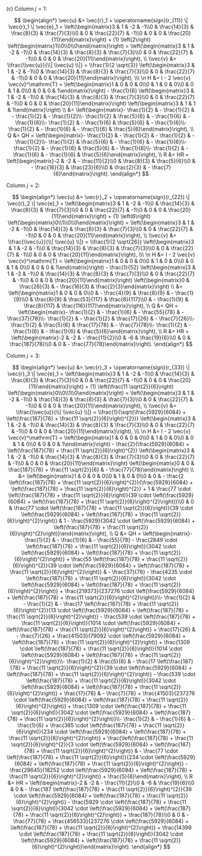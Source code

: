 (c) Column $j = 1$: 

$$ \begin{align*} 
    \vec{u} &= \vec{r}_1 + \operatorname{sign}(r_{11}) \| \vec{r}_1 \| \vec{e}_1 = \left(\begin{matrix}3 & 1 & -2 & -1\\0 & \frac{14}{3} & \frac{8}{3} & \frac{7}{3}\\0 & 0 & \frac{22}{7} & -1\\0 & 0 & 0 & \frac{20}{11}\end{matrix}\right) + (1) \left(2\right) \left(\begin{matrix}1\\0\\0\\0\end{matrix}\right) = \left(\begin{matrix}3 & 1 & -2 & -1\\0 & \frac{14}{3} & \frac{8}{3} & \frac{7}{3}\\0 & 0 & \frac{22}{7} & -1\\0 & 0 & 0 & \frac{20}{11}\end{matrix}\right), \\ 
    \\vec{v} &= \\frac{\\vec{u}}{\\| \\vec{u} \\|} = \\frac{1}{2 \sqrt{3}} \left(\begin{matrix}3 & 1 & -2 & -1\\0 & \frac{14}{3} & \frac{8}{3} & \frac{7}{3}\\0 & 0 & \frac{22}{7} & -1\\0 & 0 & 0 & \frac{20}{11}\end{matrix}\right), \\\ \n    H &= I - 2 \vec{v} \vec{v}^\mathrm{T} = \left(\begin{matrix}1 & 0 & 0 & 0\\0 & 1 & 0 & 0\\0 & 0 & 1 & 0\\0 & 0 & 0 & 1\end{matrix}\right) - \frac{1}{6} \left(\begin{matrix}3 & 1 & -2 & -1\\0 & \frac{14}{3} & \frac{8}{3} & \frac{7}{3}\\0 & 0 & \frac{22}{7} & -1\\0 & 0 & 0 & \frac{20}{11}\end{matrix}\right) \left(\begin{matrix}3 & 1 & 1 & 1\end{matrix}\right) \\ 
    &= \left(\begin{matrix}- \frac{1}{2} & - \frac{1}{2} & - \frac{1}{2} & - \frac{1}{2}\\- \frac{1}{2} & \frac{5}{6} & - \frac{1}{6} & - \frac{1}{6}\\- \frac{1}{2} & - \frac{1}{6} & \frac{5}{6} & - \frac{1}{6}\\- \frac{1}{2} & - \frac{1}{6} & - \frac{1}{6} & \frac{5}{6}\end{matrix}\right), \\ 
    Q &= QH = \left(\begin{matrix}- \frac{1}{2} & - \frac{1}{2} & - \frac{1}{2} & - \frac{1}{2}\\- \frac{1}{2} & \frac{5}{6} & - \frac{1}{6} & - \frac{1}{6}\\- \frac{1}{2} & - \frac{1}{6} & \frac{5}{6} & - \frac{1}{6}\\- \frac{1}{2} & - \frac{1}{6} & - \frac{1}{6} & \frac{5}{6}\end{matrix}\right), \\
    R &= HR = \left(\begin{matrix}-2 & -2 & - \frac{11}{2}\\0 & \frac{8}{3} & \frac{5}{6}\\0 & - \frac{16}{3} & \frac{23}{6}\\0 & \frac{2}{3} & - \frac{7}{6}\end{matrix}\right).
\end{align*} $$

Column $j = 2$: 

$$ \begin{align*} 
    \vec{u} &= \vec{r}_2 + \operatorname{sign}(r_{22}) \| \vec{r}_2 \| \vec{e}_1 = \left(\begin{matrix}3 & 1 & -2 & -1\\0 & \frac{14}{3} & \frac{8}{3} & \frac{7}{3}\\0 & 0 & \frac{22}{7} & -1\\0 & 0 & 0 & \frac{20}{11}\end{matrix}\right) + (1) \left(6\right) \left(\begin{matrix}0\\1\\0\\0\end{matrix}\right) = \left(\begin{matrix}3 & 1 & -2 & -1\\0 & \frac{14}{3} & \frac{8}{3} & \frac{7}{3}\\0 & 0 & \frac{22}{7} & -1\\0 & 0 & 0 & \frac{20}{11}\end{matrix}\right), \\ 
    \\vec{v} &= \\frac{\\vec{u}}{\\| \\vec{u} \\|} = \\frac{1}{2 \sqrt{26}} \left(\begin{matrix}3 & 1 & -2 & -1\\0 & \frac{14}{3} & \frac{8}{3} & \frac{7}{3}\\0 & 0 & \frac{22}{7} & -1\\0 & 0 & 0 & \frac{20}{11}\end{matrix}\right), \\\ \n    H &= I - 2 \vec{v} \vec{v}^\mathrm{T} = \left(\begin{matrix}1 & 0 & 0 & 0\\0 & 1 & 0 & 0\\0 & 0 & 1 & 0\\0 & 0 & 0 & 1\end{matrix}\right) - \frac{1}{52} \left(\begin{matrix}3 & 1 & -2 & -1\\0 & \frac{14}{3} & \frac{8}{3} & \frac{7}{3}\\0 & 0 & \frac{22}{7} & -1\\0 & 0 & 0 & \frac{20}{11}\end{matrix}\right) \left(\begin{matrix}0 & \frac{26}{3} & - \frac{16}{3} & \frac{2}{3}\end{matrix}\right) \\ 
    &= \left(\begin{matrix}1 & 0 & 0 & 0\\0 & - \frac{4}{9} & \frac{8}{9} & - \frac{1}{9}\\0 & \frac{8}{9} & \frac{53}{117} & \frac{8}{117}\\0 & - \frac{1}{9} & \frac{8}{117} & \frac{116}{117}\end{matrix}\right), \\ 
    Q &= QH = \left(\begin{matrix}- \frac{1}{2} & - \frac{1}{6} & - \frac{55}{78} & - \frac{37}{78}\\- \frac{1}{2} & - \frac{1}{2} & \frac{17}{26} & - \frac{7}{26}\\- \frac{1}{2} & \frac{5}{6} & \frac{17}{78} & - \frac{7}{78}\\- \frac{1}{2} & - \frac{1}{6} & - \frac{1}{6} & \frac{5}{6}\end{matrix}\right), \\
    R &= HR = \left(\begin{matrix}-2 & -2 & - \frac{11}{2}\\0 & -6 & \frac{19}{6}\\0 & 0 & \frac{187}{78}\\0 & 0 & - \frac{77}{78}\end{matrix}\right).
\end{align*} $$

Column $j = 3$: 

$$ \begin{align*} 
    \vec{u} &= \vec{r}_3 + \operatorname{sign}(r_{33}) \| \vec{r}_3 \| \vec{e}_1 = \left(\begin{matrix}3 & 1 & -2 & -1\\0 & \frac{14}{3} & \frac{8}{3} & \frac{7}{3}\\0 & 0 & \frac{22}{7} & -1\\0 & 0 & 0 & \frac{20}{11}\end{matrix}\right) + (1) \left(\frac{11 \sqrt{2}}{6}\right) \left(\begin{matrix}0\\0\\1\\0\end{matrix}\right) = \left(\begin{matrix}3 & 1 & -2 & -1\\0 & \frac{14}{3} & \frac{8}{3} & \frac{7}{3}\\0 & 0 & \frac{22}{7} & -1\\0 & 0 & 0 & \frac{20}{11}\end{matrix}\right), \\ 
    \\vec{v} &= \\frac{\\vec{u}}{\\| \\vec{u} \\|} = \\frac{1}{\sqrt{\frac{5929}{6084} + \left(\frac{187}{78} + \frac{11 \sqrt{2}}{6}\right)^{2}}} \left(\begin{matrix}3 & 1 & -2 & -1\\0 & \frac{14}{3} & \frac{8}{3} & \frac{7}{3}\\0 & 0 & \frac{22}{7} & -1\\0 & 0 & 0 & \frac{20}{11}\end{matrix}\right), \\\ \n    H &= I - 2 \vec{v} \vec{v}^\mathrm{T} = \left(\begin{matrix}1 & 0 & 0 & 0\\0 & 1 & 0 & 0\\0 & 0 & 1 & 0\\0 & 0 & 0 & 1\end{matrix}\right) - \frac{2}{\frac{5929}{6084} + \left(\frac{187}{78} + \frac{11 \sqrt{2}}{6}\right)^{2}} \left(\begin{matrix}3 & 1 & -2 & -1\\0 & \frac{14}{3} & \frac{8}{3} & \frac{7}{3}\\0 & 0 & \frac{22}{7} & -1\\0 & 0 & 0 & \frac{20}{11}\end{matrix}\right) \left(\begin{matrix}0 & 0 & \frac{187}{78} + \frac{11 \sqrt{2}}{6} & - \frac{77}{78}\end{matrix}\right) \\ 
    &= \left(\begin{matrix}1 & 0 & 0 & 0\\0 & 1 & 0 & 0\\0 & 0 & - \frac{2 \left(\frac{187}{78} + \frac{11 \sqrt{2}}{6}\right)^{2}}{\frac{5929}{6084} + \left(\frac{187}{78} + \frac{11 \sqrt{2}}{6}\right)^{2}} + 1 & \frac{77 \cdot \left(\frac{187}{78} + \frac{11 \sqrt{2}}{6}\right)}{39 \cdot \left(\frac{5929}{6084} + \left(\frac{187}{78} + \frac{11 \sqrt{2}}{6}\right)^{2}\right)}\\0 & 0 & \frac{77 \cdot \left(\frac{187}{78} + \frac{11 \sqrt{2}}{6}\right)}{39 \cdot \left(\frac{5929}{6084} + \left(\frac{187}{78} + \frac{11 \sqrt{2}}{6}\right)^{2}\right)} & 1 - \frac{5929}{3042 \cdot \left(\frac{5929}{6084} + \left(\frac{187}{78} + \frac{11 \sqrt{2}}{6}\right)^{2}\right)}\end{matrix}\right), \\ 
    Q &= QH = \left(\begin{matrix}- \frac{1}{2} & - \frac{1}{6} & - \frac{55}{78} - \frac{2849 \cdot \left(\frac{187}{78} + \frac{11 \sqrt{2}}{6}\right)}{3042 \cdot \left(\frac{5929}{6084} + \left(\frac{187}{78} + \frac{11 \sqrt{2}}{6}\right)^{2}\right)} + \frac{55 \left(\frac{187}{78} + \frac{11 \sqrt{2}}{6}\right)^{2}}{39 \cdot \left(\frac{5929}{6084} + \left(\frac{187}{78} + \frac{11 \sqrt{2}}{6}\right)^{2}\right)} & - \frac{37}{78} - \frac{4235 \cdot \left(\frac{187}{78} + \frac{11 \sqrt{2}}{6}\right)}{3042 \cdot \left(\frac{5929}{6084} + \left(\frac{187}{78} + \frac{11 \sqrt{2}}{6}\right)^{2}\right)} + \frac{219373}{237276 \cdot \left(\frac{5929}{6084} + \left(\frac{187}{78} + \frac{11 \sqrt{2}}{6}\right)^{2}\right)}\\- \frac{1}{2} & - \frac{1}{2} & - \frac{17 \left(\frac{187}{78} + \frac{11 \sqrt{2}}{6}\right)^{2}}{13 \cdot \left(\frac{5929}{6084} + \left(\frac{187}{78} + \frac{11 \sqrt{2}}{6}\right)^{2}\right)} - \frac{539 \cdot \left(\frac{187}{78} + \frac{11 \sqrt{2}}{6}\right)}{1014 \cdot \left(\frac{5929}{6084} + \left(\frac{187}{78} + \frac{11 \sqrt{2}}{6}\right)^{2}\right)} + \frac{17}{26} & - \frac{7}{26} + \frac{41503}{79092 \cdot \left(\frac{5929}{6084} + \left(\frac{187}{78} + \frac{11 \sqrt{2}}{6}\right)^{2}\right)} + \frac{1309 \cdot \left(\frac{187}{78} + \frac{11 \sqrt{2}}{6}\right)}{1014 \cdot \left(\frac{5929}{6084} + \left(\frac{187}{78} + \frac{11 \sqrt{2}}{6}\right)^{2}\right)}\\- \frac{1}{2} & \frac{5}{6} & - \frac{17 \left(\frac{187}{78} + \frac{11 \sqrt{2}}{6}\right)^{2}}{39 \cdot \left(\frac{5929}{6084} + \left(\frac{187}{78} + \frac{11 \sqrt{2}}{6}\right)^{2}\right)} - \frac{539 \cdot \left(\frac{187}{78} + \frac{11 \sqrt{2}}{6}\right)}{3042 \cdot \left(\frac{5929}{6084} + \left(\frac{187}{78} + \frac{11 \sqrt{2}}{6}\right)^{2}\right)} + \frac{17}{78} & - \frac{7}{78} + \frac{41503}{237276 \cdot \left(\frac{5929}{6084} + \left(\frac{187}{78} + \frac{11 \sqrt{2}}{6}\right)^{2}\right)} + \frac{1309 \cdot \left(\frac{187}{78} + \frac{11 \sqrt{2}}{6}\right)}{3042 \cdot \left(\frac{5929}{6084} + \left(\frac{187}{78} + \frac{11 \sqrt{2}}{6}\right)^{2}\right)}\\- \frac{1}{2} & - \frac{1}{6} & - \frac{1}{6} + \frac{385 \cdot \left(\frac{187}{78} + \frac{11 \sqrt{2}}{6}\right)}{234 \cdot \left(\frac{5929}{6084} + \left(\frac{187}{78} + \frac{11 \sqrt{2}}{6}\right)^{2}\right)} + \frac{\left(\frac{187}{78} + \frac{11 \sqrt{2}}{6}\right)^{2}}{3 \cdot \left(\frac{5929}{6084} + \left(\frac{187}{78} + \frac{11 \sqrt{2}}{6}\right)^{2}\right)} & - \frac{77 \cdot \left(\frac{187}{78} + \frac{11 \sqrt{2}}{6}\right)}{234 \cdot \left(\frac{5929}{6084} + \left(\frac{187}{78} + \frac{11 \sqrt{2}}{6}\right)^{2}\right)} - \frac{29645}{18252 \cdot \left(\frac{5929}{6084} + \left(\frac{187}{78} + \frac{11 \sqrt{2}}{6}\right)^{2}\right)} + \frac{5}{6}\end{matrix}\right), \\
    R &= HR = \left(\begin{matrix}-2 & -2 & - \frac{11}{2}\\0 & -6 & \frac{19}{6}\\0 & 0 & - \frac{187 \left(\frac{187}{78} + \frac{11 \sqrt{2}}{6}\right)^{2}}{39 \cdot \left(\frac{5929}{6084} + \left(\frac{187}{78} + \frac{11 \sqrt{2}}{6}\right)^{2}\right)} - \frac{5929 \cdot \left(\frac{187}{78} + \frac{11 \sqrt{2}}{6}\right)}{3042 \cdot \left(\frac{5929}{6084} + \left(\frac{187}{78} + \frac{11 \sqrt{2}}{6}\right)^{2}\right)} + \frac{187}{78}\\0 & 0 & - \frac{77}{78} + \frac{456533}{237276 \cdot \left(\frac{5929}{6084} + \left(\frac{187}{78} + \frac{11 \sqrt{2}}{6}\right)^{2}\right)} + \frac{14399 \cdot \left(\frac{187}{78} + \frac{11 \sqrt{2}}{6}\right)}{3042 \cdot \left(\frac{5929}{6084} + \left(\frac{187}{78} + \frac{11 \sqrt{2}}{6}\right)^{2}\right)}\end{matrix}\right).
\end{align*} $$

